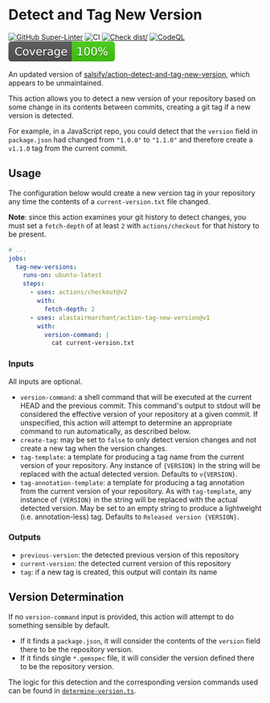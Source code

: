 # Detect and Tag New Version

[![GitHub Super-Linter](https://github.com/actions/typescript-action/actions/workflows/linter.yml/badge.svg)](https://github.com/super-linter/super-linter)
![CI](https://github.com/actions/typescript-action/actions/workflows/ci.yml/badge.svg)
[![Check dist/](https://github.com/actions/typescript-action/actions/workflows/check-dist.yml/badge.svg)](https://github.com/actions/typescript-action/actions/workflows/check-dist.yml)
[![CodeQL](https://github.com/actions/typescript-action/actions/workflows/codeql-analysis.yml/badge.svg)](https://github.com/actions/typescript-action/actions/workflows/codeql-analysis.yml)
[![Coverage](./badges/coverage.svg)](./badges/coverage.svg)

An updated version of
[salsify/action-detect-and-tag-new-version](https://github.com/salsify/action-detect-and-tag-new-version),
which appears to be unmaintained.

This action allows you to detect a new version of your repository based on some
change in its contents between commits, creating a git tag if a new version is
detected.

For example, in a JavaScript repo, you could detect that the `version` field in
`package.json` had changed from `"1.0.0"` to `"1.1.0"` and therefore create a
`v1.1.0` tag from the current commit.

## Usage

The configuration below would create a new version tag in your repository any
time the contents of a `current-version.txt` file changed.

**Note**: since this action examines your git history to detect changes, you
must set a `fetch-depth` of at least `2` with `actions/checkout` for that
history to be present.

```yml
# ...
jobs:
  tag-new-versions:
    runs-on: ubuntu-latest
    steps:
      - uses: actions/checkout@v2
        with:
          fetch-depth: 2
      - uses: alastairmarchant/action-tag-new-version@v1
        with:
          version-command: |
            cat current-version.txt
```

### Inputs

All inputs are optional.

- `version-command`: a shell command that will be executed at the current HEAD
  and the previous commit. This command's output to stdout will be considered
  the effective version of your repository at a given commit. If unspecified,
  this action will attempt to determine an appropriate command to run
  automatically, as described below.
- `create-tag`: may be set to `false` to only detect version changes and not
  create a new tag when the version changes.
- `tag-template`: a template for producing a tag name from the current version
  of your repository. Any instance of `{VERSION}` in the string will be replaced
  with the actual detected version. Defaults to `v{VERSION}`.
- `tag-annotation-template`: a template for producing a tag annotation from the
  current version of your repository. As with `tag-template`, any instance of
  `{VERSION}` in the string will be replaced with the actual detected version.
  May be set to an empty string to produce a lightweight (i.e. annotation-less)
  tag. Defaults to `Released version {VERSION}`.

### Outputs

- `previous-version`: the detected previous version of this repository
- `current-version`: the detected current version of this repository
- `tag`: if a new tag is created, this output will contain its name

## Version Determination

If no `version-command` input is provided, this action will attempt to do
something sensible by default.

- If it finds a `package.json`, it will consider the contents of the `version`
  field there to be the repository version.
- If it finds single `*.gemspec` file, it will consider the version defined
  there to be the repository version.

The logic for this detection and the corresponding version commands used can be
found in [`determine-version.ts`](src/determine-version.ts).
